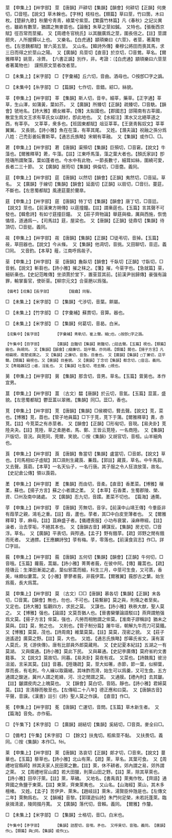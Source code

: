 <!-- { "loadSidebar": true } -->
莖	【申集上】【艸字部】	莖	【唐韻】戸耕切【集韻】【韻會】何耕切【正韻】何庚切，□音牼。【說文】草木榦也。【字林】枝柱也。【類篇】草曰莖，竹曰箇，木曰枚。【楚辭九歌】秋蘭兮靑靑，綠葉兮紫莖。【繁露竹林篇】凡《春秋》之記災異也，雖畝有數莖，猶謂之無麥苗也。【論衡】朱草之莖如鍼。　又特也。【張衡西京賦】徑百常而莖擢。　又【周禮冬官桃氏】以其臘廣爲之莖，圍長倍之。【註】莖謂劒夾，人所握鐔以上也。　又樂名。【白虎通】顓頊樂曰《六莖》，者莖，著萬物也。【左思魏都賦】冒六英五莖。　又山名。【韓詩外傳】秦穆公將田而喪其馬，求三日而得之於莖山之陽。　又【廣韻】烏莖切【直音】於京切，□音鶯。草名。【爾雅釋草】姚莖，凃薺。　【六書正譌】別作，非。考證：〔【白虎通】顓頊樂曰六莖莖者著萬物也〕　謹照原文莖者改者莖。 

□	【未集上】【米字部】	□	【字彙補】丘六切，音曲。酒母也。○按卽□字之譌。

□	【未集中】【糸字部】	□	【篇韻】七作切，音錯。綜□，絲貌。

莘	【申集上】【艸字部】	莘	【集韻】斯人切，音辛。細莘，藥草。【正字通】莘草，生山澤，如蒲黃，葉如芥。　又【廣韻】所臻切【正韻】疏臻切，□音駪。【韻會】虢地名。【詩大雅】纘女維莘。【傳】太姒國也。【郡國志】郃陽南有古莘國，散宜生爲文王求有莘氏女以獻紂，卽此地也。　又【水經注】漯水又北絕莘道之西，有莘亭。　又莘莘，衆多也。【班固東都賦】俎豆莘莘。【王褒靑髥奴文】莘莘翼翼。　又長貌。【詩小雅】魚在在藻，有莘其尾。　又姓。【潛夫論】祝融之孫分爲八姓：己禿彭姜妘曹斯莘。【通志氏族略】宋朝有莘融。　又【集韻】或作□、□。

莙	【申集上】【艸字部】	莙	【唐韻】渠殞切【集韻】巨殞切，□音窘。【說文】牛藻也。【爾雅釋草】莙，牛藻。【註】江東呼馬藻，藻之葉大者也。【顏氏家訓】卽陸璣所謂聚藻，葉如蓬者也。今水中有此物，一節長數寸，細茸如絲，圍繞可愛，長者二三十節。　又【廣韻】居筠切【集韻】俱倫切，□音麕。義同。

莚	【申集上】【艸字部】	莚	【唐韻】以然切【韻會】【正韻】夷然切，□音延。草名。　又【廣韻】于線切【集韻】【韻會】延面切【正韻】以扇切，□音衍。蔓莚，不斷也。【左思蜀都賦】風連莚蔓於蘭臯。

莛	【申集上】【艸字部】	莛	【唐韻】特丁切【集韻】【韻會】唐丁切，□音廷。【說文】莖也。【前漢東方朔傳】以莛撞鐘。【註】謂槀莛也。【玉篇】言其聲不可發也。【韓愈詩】有如寸莛撞巨鐘。　又【莊子齊物論】舉莛與楹，厲與西施，恢恑憰怪，道通爲一。【司馬註】莛，屋梁也。　又【唐韻】【正韻】徒鼎切【集韻】待頂切，□音挺。義同。

莜	【申集上】【艸字部】	莜	【唐韻】【集韻】【正韻】□徒弔切，音掉。【玉篇】莜，草田器也。【說文】今从條。　又【集韻】他凋切，音挑。又田聊切，音迢。義□同。　又音釣。【本草】薤，江南呼爲莜子。

莝	【申集上】【艸字部】	莝	【唐韻】麁臥切【韻會】千臥切【正韻】寸臥切，□音剉。【說文】斬芻也。【詩小雅】摧之秣之。【箋】摧，今莝字也。【急就篇】莝，細斫槀也。【史記范睢傳】坐須賈於堂下，置莝荳其前。【前漢尹翁歸傳】豪强有論罪，輸掌畜官，使斫莝。【柳宗元文】合莝脃以爲强。

	【備考】【戌集】【長字部】		【龍龕】同髻。

□	【未集上】【米字部】	□	【集韻】弋涉切，音葉。餠屬。

□	【未集上】【竹字部】	□	【字彙補】蘇貫切，音算。器也。

□	【未集上】【米字部】	□	【集韻】何葛切，音曷。白米。

	【戌集中】【隹字部】		【字彙補】靑軌切，崔上聲。細□也。○按卽□字之譌。

	【午集中】【目字部】		【廣韻】丑豔切【集韻】敕豔切，□諂去聲。【玉篇】視也。【類篇】窺也。與覘同。　又【集韻】【韻會】□癡廉切，諂平聲。亦同覘。【類篇】闚也。【揚子方言】凡相竊視，南楚或謂之。　又【集韻】之廉切，音詹。目垂也。　又【廣韻】【集韻】□丁兼切，店平聲。【類篇】竊視也。又【廣韻】目垂貌。　又【廣韻】丁念切【集韻】都念切，□音店。義同。　又【靑箱雜記】□者，淫亂也。　又【集韻】吐濫切，塔去聲。□視也。

莮	【申集上】【艸字部】	莮	【集韻】那含切，音男。草名。【玉篇】萓莮也。本作宜男。

蒀	【申集上】【艸字部】	蒀	〔古文〕馧【唐韻】於云切，音氳。【玉篇】葐蒕，盛貌。【左思蜀都賦】鬱葐蒕以翠微。【集韻】同□。葐□，香也。

莧	【申集上】【艸字部】	莧	【唐韻】【集韻】□侯襉切，藖去聲。【說文】莧，菜也。【博雅】莧，莔也。【管子地員篇】□下于莧，莧下于蒲。【爾雅釋草】蕢，赤莧。【註】今莧菜之有赤莖者。　又【韻會】【正韻】□形甸切，音現。【易夬卦】莧陸夬夬。【註】莧陸，草之柔脃者。馬、鄭、王皆云莧陸，一名商陸。　又【集韻】戸版切，音浣。與莞同，莞爾，笑貌。◎按《集韻》又胡官切，音桓。山羊細角也。

莨	【申集上】【艸字部】	莨	【唐韻】魯當切【集韻】盧當切，□音郞。【說文】草也。【司馬相如子虛賦】其□濕則生藏莨、蒹葭。【郭註】藏莨，草名。中牛馬芻。　又去聲。莨菪。【本草】一名天仙子，一名行唐。其子服之令人狂浪放蕩，故名。【史記倉公傳】領以莨菪。

葇	【申集上】【艸字部】	葇	【集韻】而由切，音柔。【直音】香葇菜。【博雅】穰葇，蘇也。【揚子方言】蘇之小者謂之葇。　又【本草】石香葇，生蜀郡陵、榮、資、□州及南中諸處。　又【廣韻】忍九切，音蹂。葇菜不切也。　【篇海】通薷。

莩	【申集上】【艸字部】	莩	【唐韻】芳無切，音孚。【前漢中山靖王傳】今羣臣非有葭莩之親，鴻毛之重。【註】葭，蘆也。莩者，其□中白皮至薄者也。　又【爾雅釋草】莩，麻母。【註】苴麻盛子者。【儀禮喪服】小功布衰裳，澡麻帶絰。【註】澡者，治去莩垢，不絕其本也。　又【唐韻古音】縛謀反。【集韻】房尤切，□音浮。草名。　又【廣韻】平表切。與殍通。【孟子】野有餓莩。【疏】郊野之閒有餓而死者。　又通摽。【王應麟詩攷】莩有梅。莩，零落也。【前漢食貨志】作□。詳□字註。

莪	【申集上】【艸字部】	莪	【唐韻】五何切【集韻】【韻會】【正韻】牛何切，□音哦。【玉篇】蘿莪，蒿屬。【詩小雅】菁菁者莪，在彼中阿。【傳】蘿蒿也。【疏】陸璣云：生澤田漸洳之處，葉似邪蒿而細，科生三月，中莖可生食，又可蒸，香美，味頗似蔞蒿。又【小雅】蓼蓼者莪，非莪伊蒿。【爾雅翼】莪卽古之蘩。始生爲莪，長大爲蒿。

莫	【申集上】【艸字部】	莫	〔古文〕□□【唐韻】慕各切【集韻】【正韻】末各切，□音寞。【韻會】無也，勿也，不可也。【易繫辭】莫之與，則傷之者至矣。　又定也。【詩大雅】監觀四方，求民之莫。　又謀也。【詩小雅】秩秩大猷，聖人莫之。　又【博雅】强也。【論語】文莫吾猶人也。【晉書欒肇論語駁曰】燕齊謂勉强爲文莫。【揚子方言】侔莫，强也，凡勞而相勉謂之侔莫。【淮南子謬稱訓】猶未之莫與。【註】莫，勉之也。　又削也。【管子制分篇】屠牛垣，朝解九牛而刀可莫鐵。　又【博雅】莫莫，茂也。【詩周南】維葉莫莫。【註】莫莫，茂密之貌。　又【莊子逍遙遊】廣莫之野。【註】莫，大也。　又姓。【通志氏族略】卽幕氏省文。漢有富人莫氏，見《游俠傳》。唐有比部員外郎莫藏用。　又【史記夏本紀註】五湖之一有莫湖。　又與瘼通。【詩小雅】莫此下民。　又與幕通。【史記李廣傳】莫府省約文書籍事。　又【說文】莫故切。同暮。【易夬卦】莫夜有戎。　又菜也。【詩魏風】彼汾沮洳，言采其莫。【註】音暮。【陸璣疏】莫，莖大如箸，赤節，節一葉，似柳葉，厚而長，有毛刺，今人繅以取繭緒。其味酢而滑，始生可以爲羹，又可生食。五方通謂之酸迷，冀州人謂之乾絳，河、汾之閒謂之莫。　又通膜。【禮內則】去其皽。【註】皽謂皮肉之上魄莫也。　又【韻會】莫白切，音陌。靜也。【詩小雅】君婦莫莫。【註】言淸靜而敬至也。【左傳昭二十八年】德正應和曰莫。　又【唐韻古音】平聲，音謨。《漢書》註引《詩》聖人莫之作謨。　【直音】作□。

莬	【申集上】【艸字部】	莬	【唐韻】亡運切，音問。【玉篇】草木新生者。　又【篇海】音免。亦作葂。

□	【午集下】【禾字部】	□	【廣韻】胡結切【集韻】奚結切，□音頁。麥全曰□。

□	【備考】【午集】【禾字部】	□	【餘文】扶鬼切。稻紫莖不黏。　又扶畏切。義同。◎按《集韻》本作□。fèi。

莱	【申集上】【艸字部】	萊	【唐韻】洛哀切【正韻】郞才切，□音來。【說文】蔓華也。【玉篇】藜草也。【詩小雅】北山有萊。【疏】萊，草名。其葉可食。　又【周禮地官縣師】辨其夫家人民田萊之數。【註】萊，休不耕者。郊內謂之易，郊外謂之萊。　又【周禮地官山虞】若大田獵，則萊山田之野。【註】萊，除其草萊也。【詩小雅】田卒汙萊。【註】萊，草穢。　又地名。【書禹貢】萊夷作牧。【齊語】通齊國之魚鹽于東萊。【註】東萊，齊東萊夷也。　又山名。【山海經】萊山，其木多檀楮。　又姓。【孟子】苦伊尹、萊朱。【趙岐註】萊朱，湯賢臣仲虺是也。【左傳文二年】萊駒爲右。　又【韻補】音黎。【郭璞遊仙詩】朱門何足榮，未若託蓬萊。臨泉揖淸波，陵岡掇丹荑。　又【廣韻】落代切，音賴。義同。　【爾雅】作釐。

□	【未集上】【米字部】	□	【集韻】士格切，音□。白米也。

	【午集中】【矛字部】		【集韻】詰歷切，音喫。矛也。　又呼狊切，音殈。義同。　【廣韻】作□。【類篇】與□同。【集韻】或作□□。

